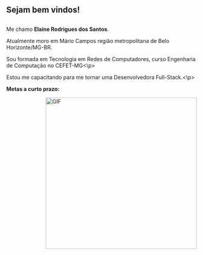 ## Sejam bem vindos!  <h2>

Me chamo **Elaine Rodrigues dos Santos**.

Atualmente moro em Mário Campos região metropolitana de Belo Horizonte/MG-BR.
<p>Sou formada em Tecnologia em Redes de Computadores, curso Engenharia de Computação no CEFET-MG<\p>
<p>Estou me capacitando para me tornar uma Desenvolvedora Full-Stack.<\p> 


**Metas a curto prazo:**

<img align="right" alt="GIF" src="https://octocat-generator-assets.githubusercontent.com/my-octocat-1623688364333.png" width="400px" />

